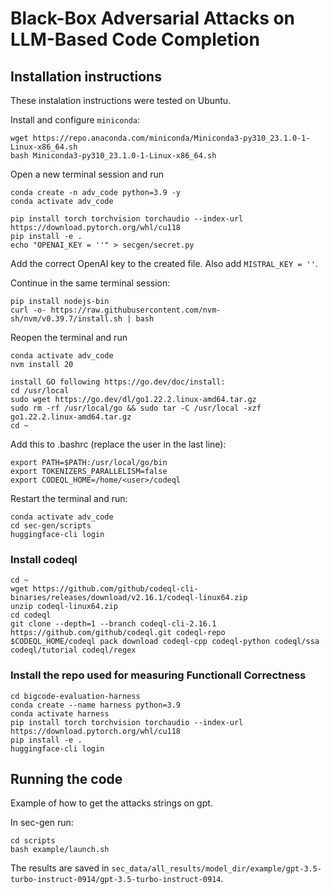 # Black-Box Adversarial Attacks on LLM-Based Code Completion

## Installation instructions
These instalation instructions were tested on Ubuntu.

Install and configure `miniconda`:
```
wget https://repo.anaconda.com/miniconda/Miniconda3-py310_23.1.0-1-Linux-x86_64.sh
bash Miniconda3-py310_23.1.0-1-Linux-x86_64.sh
```

Open a new terminal session and run
```
conda create -n adv_code python=3.9 -y
conda activate adv_code

pip install torch torchvision torchaudio --index-url https://download.pytorch.org/whl/cu118
pip install -e .
echo "OPENAI_KEY = ''" > secgen/secret.py
```
Add the correct OpenAI key to the created file.
Also add `MISTRAL_KEY = ''`.

Continue in the same terminal session:
```
pip install nodejs-bin
curl -o- https://raw.githubusercontent.com/nvm-sh/nvm/v0.39.7/install.sh | bash
```

Reopen the terminal and run
```
conda activate adv_code
nvm install 20

install GO following https://go.dev/doc/install:
cd /usr/local
sudo wget https://go.dev/dl/go1.22.2.linux-amd64.tar.gz
sudo rm -rf /usr/local/go && sudo tar -C /usr/local -xzf go1.22.2.linux-amd64.tar.gz
cd ~
```

Add this to .bashrc (replace the user in the last line):
```
export PATH=$PATH:/usr/local/go/bin
export TOKENIZERS_PARALLELISM=false
export CODEQL_HOME=/home/<user>/codeql
```

Restart the terminal and run:
```
conda activate adv_code
cd sec-gen/scripts
huggingface-cli login
```

### Install codeql

```
cd ~
wget https://github.com/github/codeql-cli-binaries/releases/download/v2.16.1/codeql-linux64.zip
unzip codeql-linux64.zip
cd codeql
git clone --depth=1 --branch codeql-cli-2.16.1 https://github.com/github/codeql.git codeql-repo
$CODEQL_HOME/codeql pack download codeql-cpp codeql-python codeql/ssa codeql/tutorial codeql/regex
```


### Install the repo used for measuring Functionall Correctness
```
cd bigcode-evaluation-harness
conda create --name harness python=3.9
conda activate harness
pip install torch torchvision torchaudio --index-url https://download.pytorch.org/whl/cu118
pip install -e .
huggingface-cli login
```


## Running the code

Example of how to get the attacks strings on gpt.

In sec-gen run:
```
cd scripts
bash example/launch.sh
```

The results are saved in `sec_data/all_results/model_dir/example/gpt-3.5-turbo-instruct-0914/gpt-3.5-turbo-instruct-0914`.